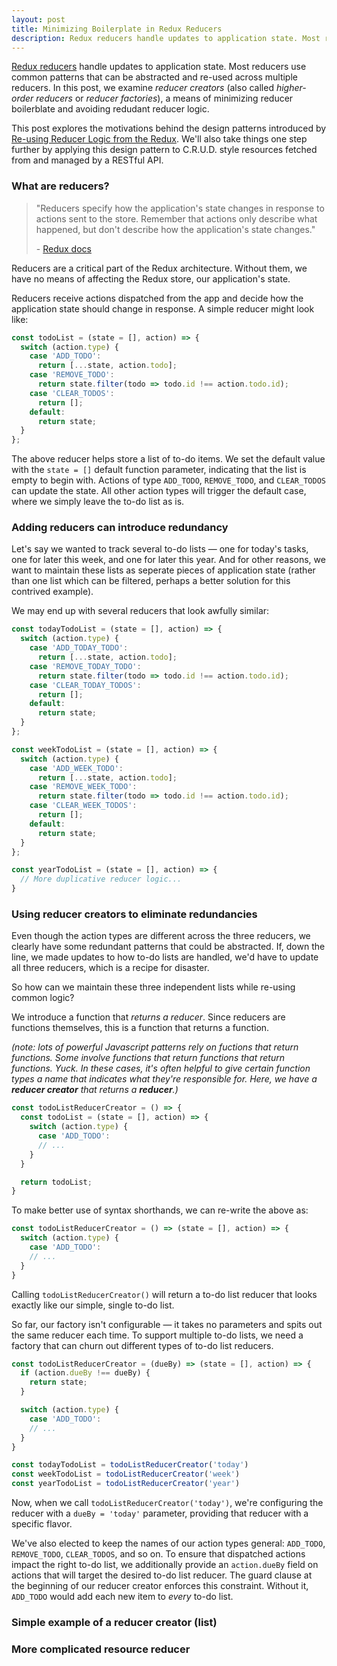 ```yaml
---
layout: post
title: Minimizing Boilerplate in Redux Reducers
description: Redux reducers handle updates to application state. Most reducers use common patterns that can be abstracted and re-used across multiple reducers. In this post, we introduce reducer creators, a means of minimizing reducer boilerblate and avoiding redudant reducer logic.
---
```


[Redux reducers](https://redux.js.org/basics/reducers/) handle updates to application state. Most reducers use common patterns that can be abstracted and re-used across multiple reducers. In this post, we examine *reducer creators* (also called *higher-order reducers* or *reducer factories*), a means of minimizing reducer boilerblate and avoiding redudant reducer logic.

This post explores the motivations behind the design patterns introduced by [Re-using Reducer Logic from the Redux](https://redux.js.org/recipes/structuring-reducers/reusing-reducer-logic). We'll also take things one step further by applying this design pattern to C.R.U.D. style resources fetched from and managed by a RESTful API.

### What are reducers?

> "Reducers specify how the application's state changes in response to actions sent to the store. Remember that actions only describe what happened, but don't describe how the application's state changes."
>
>  \- [Redux docs](https://redux.js.org/basics/reducers/)

Reducers are a critical part of the Redux architecture. Without them, we have no means of affecting the Redux store, our application's state.

Reducers receive actions dispatched from the app and decide how the application state should change in response. A simple reducer might look like:

```javascript
const todoList = (state = [], action) => {
  switch (action.type) {
    case 'ADD_TODO':
      return [...state, action.todo];
    case 'REMOVE_TODO':
      return state.filter(todo => todo.id !== action.todo.id);
    case 'CLEAR_TODOS':
      return [];
    default:
      return state;
  }
};
```

The above reducer helps store a list of to-do items. We set the default value with the `state = []` default function parameter, indicating that the list is empty to begin with. Actions of type `ADD_TODO`, `REMOVE_TODO`, and `CLEAR_TODOS` can update the state. All other action types will trigger the default case, where we simply leave the to-do list as is.

### Adding reducers can introduce redundancy

Let's say we wanted to track several to-do lists — one for today's tasks, one for later this week, and one for later this year. And for other reasons, we want to maintain these lists as seperate pieces of application state (rather than one list which can be filtered, perhaps a better solution for this contrived example).

We may end up with several reducers that look awfully similar:

```javascript
const todayTodoList = (state = [], action) => {
  switch (action.type) {
    case 'ADD_TODAY_TODO':
      return [...state, action.todo];
    case 'REMOVE_TODAY_TODO':
      return state.filter(todo => todo.id !== action.todo.id);
    case 'CLEAR_TODAY_TODOS':
      return [];
    default:
      return state;
  }
};

const weekTodoList = (state = [], action) => {
  switch (action.type) {
    case 'ADD_WEEK_TODO':
      return [...state, action.todo];
    case 'REMOVE_WEEK_TODO':
      return state.filter(todo => todo.id !== action.todo.id);
    case 'CLEAR_WEEK_TODOS':
      return [];
    default:
      return state;
  }
};

const yearTodoList = (state = [], action) => {
  // More duplicative reducer logic...
}
```

### Using reducer creators to eliminate redundancies

Even though the action types are different across the three reducers, we clearly have some redundant patterns that could be abstracted. If, down the line, we made updates to how to-do lists are handled, we'd have to update all three reducers, which is a recipe for disaster.

So how can we maintain these three independent lists while re-using common logic?

We introduce a function that *returns a reducer*. Since reducers are functions themselves, this is a function that returns a function.

*(note: lots of powerful Javascript patterns rely on fuctions that return functions. Some involve functions that return functions that return functions. Yuck. In these cases, it's often helpful to give certain function types a name that indicates what they're responsible for. Here, we have a **reducer creator** that returns a **reducer**.)*

```javascript
const todoListReducerCreator = () => {
  const todoList = (state = [], action) => {
    switch (action.type) {
      case 'ADD_TODO':
      // ...
    }
  }

  return todoList;
}
```

To make better use of syntax shorthands, we can re-write the above as:

```javascript
const todoListReducerCreator = () => (state = [], action) => {
  switch (action.type) {
    case 'ADD_TODO':
    // ...
  }
}
```

Calling `todoListReducerCreator()` will return a to-do list reducer that looks exactly like our simple, single to-do list.

So far, our factory isn't configurable — it takes no parameters and spits out the same reducer each time. To support multiple to-do lists, we need a factory that can churn out different types of to-do list reducers.


```javascript
const todoListReducerCreator = (dueBy) => (state = [], action) => {
  if (action.dueBy !== dueBy) {
    return state;
  }

  switch (action.type) {
    case 'ADD_TODO':
    // ...
  }
}

const todayTodoList = todoListReducerCreator('today')
const weekTodoList = todoListReducerCreator('week')
const yearTodoList = todoListReducerCreator('year')
```

Now, when we call `todoListReducerCreator('today')`, we're configuring the reducer with a `dueBy = 'today'` parameter, providing that reducer with a specific flavor.

We've also elected to keep the names of our action types general: `ADD_TODO`, `REMOVE_TODO`, `CLEAR_TODOS`, and so on. To ensure that dispatched actions impact the right to-do list, we additionally provide an `action.dueBy` field on actions that will target the desired to-do list reducer. The guard clause at the beginning of our reducer creator enforces this constraint. Without it, `ADD_TODO` would add each new item to *every* to-do list.

### Simple example of a reducer creator (list)

### More complicated resource reducer